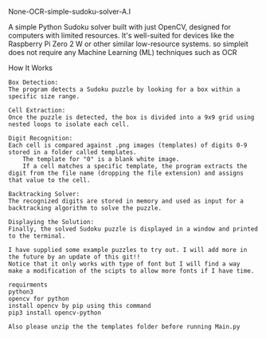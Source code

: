 None-OCR-simple-sudoku-solver-A.I

A simple Python Sudoku solver built with just OpenCV, designed for computers with limited resources. It's well-suited for devices like the Raspberry Pi Zero 2 W or other similar low-resource systems. so simpleit does not require any Machine Learning (ML) techniques such as OCR

How It Works

    Box Detection:
    The program detects a Sudoku puzzle by looking for a box within a specific size range.

    Cell Extraction:
    Once the puzzle is detected, the box is divided into a 9x9 grid using nested loops to isolate each cell.

    Digit Recognition:
    Each cell is compared against .png images (templates) of digits 0-9 stored in a folder called templates.
        The template for "0" is a blank white image.
        If a cell matches a specific template, the program extracts the digit from the file name (dropping the file extension) and assigns that value to the cell.

    Backtracking Solver:
    The recognized digits are stored in memory and used as input for a backtracking algorithm to solve the puzzle.

    Displaying the Solution:
    Finally, the solved Sudoku puzzle is displayed in a window and printed to the terminal.
  
    I have supplied some example puzzles to try out. I will add more in the future by an update of this git!!
    Notice that it only works with type of font but I will find a way  make a modification of the scipts to allow more fonts if I have time.
    
    requirments 
    python3
    opencv for python
    install opencv by pip using this command
    pip3 install opencv-python

    Also please unzip the the templates folder before running Main.py
